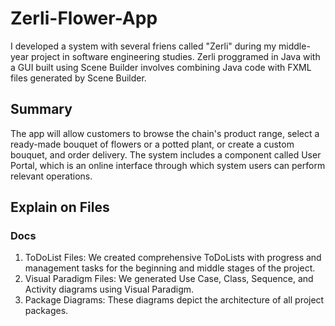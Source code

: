 # Zerli-Flower-App

I developed a system with several friens called "Zerli" during my middle-year project in software engineering studies.
Zerli proggramed in Java with a GUI built using Scene Builder involves combining Java code with FXML files generated by Scene Builder.

## Summary 

The app will allow customers to browse the chain's product range, select a ready-made bouquet of flowers or a potted plant, or create a custom bouquet, and order delivery. The system includes a component called User Portal, which is an online interface through which system users can perform relevant operations.

## Explain on Files

### Docs

1. ToDoList Files: We created comprehensive ToDoLists with progress and management tasks for the beginning and middle stages of the project.
2. Visual Paradigm Files: We generated Use Case, Class, Sequence, and Activity diagrams using Visual Paradigm.
3. Package Diagrams: These diagrams depict the architecture of all project packages.
 
